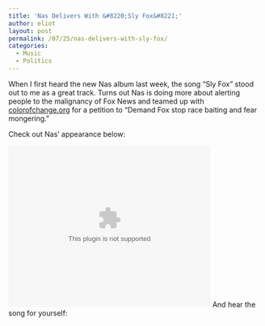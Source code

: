 ```yaml
---
title: 'Nas Delivers With &#8220;Sly Fox&#8221;'
author: eliot
layout: post
permalink: /07/25/nas-delivers-with-sly-fox/
categories:
  - Music
  - Politics
---
```

When I first heard the new Nas album last week, the song &#8220;Sly Fox&#8221; stood out to me as a great track. Turns out Nas is doing more about alerting people to the malignancy of Fox News and teamed up with [colorofchange.org][1] for a petition to &#8220;Demand Fox stop race baiting and fear mongering.&#8221;  
<!--more-->

  
Check out Nas&#8217; appearance below:

<embed src="http://www.buzzcuts.com/player/player.swf" width="400" height="320" allowscriptaccess="always" allowfullscreen="true" flashvars="config=http://www.buzzcuts.com/getVideo/2187">
</embed>And hear the song for yourself:

 [1]: http://www.colorofchange.org